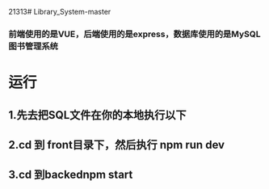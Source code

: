 21313# Library_System-master
### 前端使用的是VUE，后端使用的是express，数据库使用的是MySQL 图书管理系统
# 运行

## 1.先去把SQL文件在你的本地执行以下
## 2.cd 到 front目录下，然后执行 npm run dev 
## 3.cd 到backednpm start 


